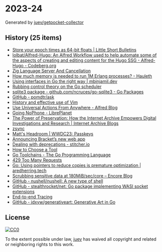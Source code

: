 # 2023-24

Generated by [juev/getpocket-collector](https://github.com/juev/getpocket-collector)

## History (25 items)

- [Store your epoch times as 64-bit floats | Little Short Bulletins](https://leebutterman.com/2021/02/01/store-your-unix-epoch-times-as-float64.html)
- [lolbat/Alfred-Hugo: An Alfred Workflow used to help automate some of the aspects of creating and editing content for the Hugo SSG - Alfred-Hugo - Codeberg.org](https://codeberg.org/lolbat/Alfred-Hugo)
- [Zig Language Server And Cancellation](https://matklad.github.io/2023/05/06/zig-language-server-and-cancellation.html)
- [How much memory is needed to run 1M Erlang processes? - Hauleth](https://hauleth.dev/post/beam-process-memory-usage)
- [Using interfaces in Go the right way | mbinjamil.dev](https://mbinjamil.dev/writings/using-interfaces-in-go/)
- [Rubbing control theory on the Go scheduler](https://www.cockroachlabs.com/blog/rubbing-control-theory/)
- [sqlite3 package - github.com/ncruces/go-sqlite3 - Go Packages](https://pkg.go.dev/github.com/ncruces/go-sqlite3#section-readme)
- [GitHub - pomdtr/ask](https://github.com/pomdtr/ask)
- [History and effective use of Vim](https://begriffs.com/posts/2019-07-19-history-use-vim.html)
- [Use Universal Actions From Anywhere - Alfred Blog](https://www.alfredapp.com/blog/tips-and-tricks/universal-actions-from-anywhere/)
- [Going NoPhone - LibrePlanet](https://libreplanet.org/wiki/Going_NoPhone)
- [The Power of Preservation: How the Internet Archive Empowers Digital Investigations and Research | Internet Archive Blogs](https://blog.archive.org/2023/06/08/the-power-of-preservation-how-the-internet-archive-empowers-digital-investigations-and-research/)
- [zsync](https://zsync.xyz)
- [Matt's Headroom | WWDC23: Passkeys](https://blog.millerti.me/2023/06/10/wwdc23-passkeys/)
- [Announcing Bracket’s new web app](https://www.usebracket.com/post/announcing-brackets-new-web-app)
- [Dealing with deprecations - stitcher.io](https://stitcher.io/blog/dealing-with-deprecations)
- [How to Choose a Tool](https://karl-voit.at/2021/01/18/tool-choices/)
- [Go Toolchains - The Go Programming Language](https://go.dev/doc/toolchain)
- [429 Too Many Requests](https://bitfieldconsulting.com/golang/fuzz-target)
- [Go: Using pointers to reduce copies is premature optimization | aredherring.tech](https://trinitroglycerin.github.io/2023/06/10/Go-Using-pointers-to-reduce-copies-is-premature-optimization/)
- [Scrubbing sensitive data at 180MiB/sec/core – Encore Blog](https://encore.dev/blog/scrubbing-sensitive-data)
- [GitHub - nushell/nushell: A new type of shell](https://github.com/nushell/nushell)
- [GitHub - stealthrocket/net: Go package implementing WASI socket extensions](https://github.com/stealthrocket/net)
- [End-to-end Tracing](https://www.canva.dev/blog/engineering/end-to-end-tracing/)
- [GitHub - jdxyw/generativeart: Generative Art in Go](https://github.com/jdxyw/generativeart)

## License

[![CC0](https://mirrors.creativecommons.org/presskit/buttons/88x31/svg/cc-zero.svg)](https://creativecommons.org/publicdomain/zero/1.0/)

To the extent possible under law, [juev](https://github.com/juev) has waived all copyright and related or neighboring rights to this work.
